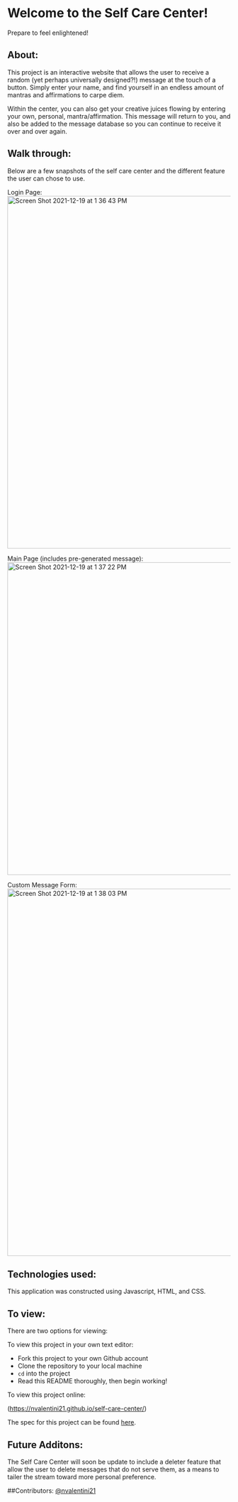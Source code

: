 # Welcome to the Self Care Center!

Prepare to feel enlightened!

## About:

This project is an interactive website that allows the user to receive a random (yet perhaps universally designed?!) message at the touch of a button. Simply enter your name,  and find yourself in an endless amount of mantras and affirmations to carpe diem.

Within the center, you can also get your creative juices flowing by entering your own, personal, mantra/affirmation. This message will return to you, and also be added to the message database so you can continue to receive it over and over again.

## Walk through:

Below are a few snapshots of the self care center and the different feature the user can chose to use.

Login Page:
<img width="794" alt="Screen Shot 2021-12-19 at 1 36 43 PM" src="https://user-images.githubusercontent.com/92831895/146702778-ce76988a-a013-4ed1-9015-5da09c1c23ee.png">



Main Page (includes pre-generated message):
<img width="704" alt="Screen Shot 2021-12-19 at 1 37 22 PM" src="https://user-images.githubusercontent.com/92831895/146702791-a2ddc95b-12d1-49c1-8e22-bdf8e5952f87.png">


Custom Message Form:
<img width="827" alt="Screen Shot 2021-12-19 at 1 38 03 PM" src="https://user-images.githubusercontent.com/92831895/146702797-45b861ba-fbc6-455b-9879-12c1fa1d0915.png">



## Technologies used:

This application was constructed using Javascript, HTML, and CSS.

## To view:

There are two options for viewing:

To view this project in your own text editor:
- Fork this project to your own Github account
- Clone the repository to your local machine
- `cd` into the project
- Read this README thoroughly, then begin working!

To view this project online:

(https://nvalentini21.github.io/self-care-center/)

The spec for this project can be found [here](https://frontend.turing.io/projects/module-1/self-care-center.html).

## Future Additons: 

The Self Care Center will soon be update to include a deleter feature that allow the user to delete messages that do not serve them, as a means to tailer the stream toward more personal preference. 

##Contributors:
[@nvalentini21](https://github.com/nvalentini21/self-care-center)

